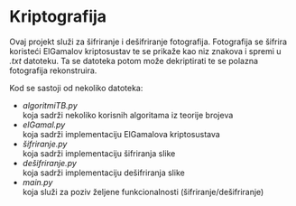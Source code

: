 # Kriptografija
Ovaj projekt služi za šifriranje i dešifriranje fotografija. Fotografija se šifrira koristeći ElGamalov kriptosustav te se prikaže kao niz znakova i spremi u <i>.txt</i> datoteku. Ta se datoteka potom može dekriptirati te se polazna fotografija rekonstruira.

Kod se sastoji od nekoliko datoteka:
<ul>
  <li> <i> algoritmiTB.py </i> </li>  koja sadrži nekoliko korisnih algoritama iz teorije brojeva
  <li> <i> elGamal.py </i></li> koja sadrži implementaciju ElGamalova kriptosustava
  <li> <i> šifriranje.py </i></li> koja sadrži implementaciju šifriranja slike
  <li> <i> dešifriranje.py </i></li> koja sadrži implementaciju dešifriranja slike
  <li> <i> main.py </i></li> koja služi za poziv željene funkcionalnosti (šifriranje/dešifriranje)
</ul>
